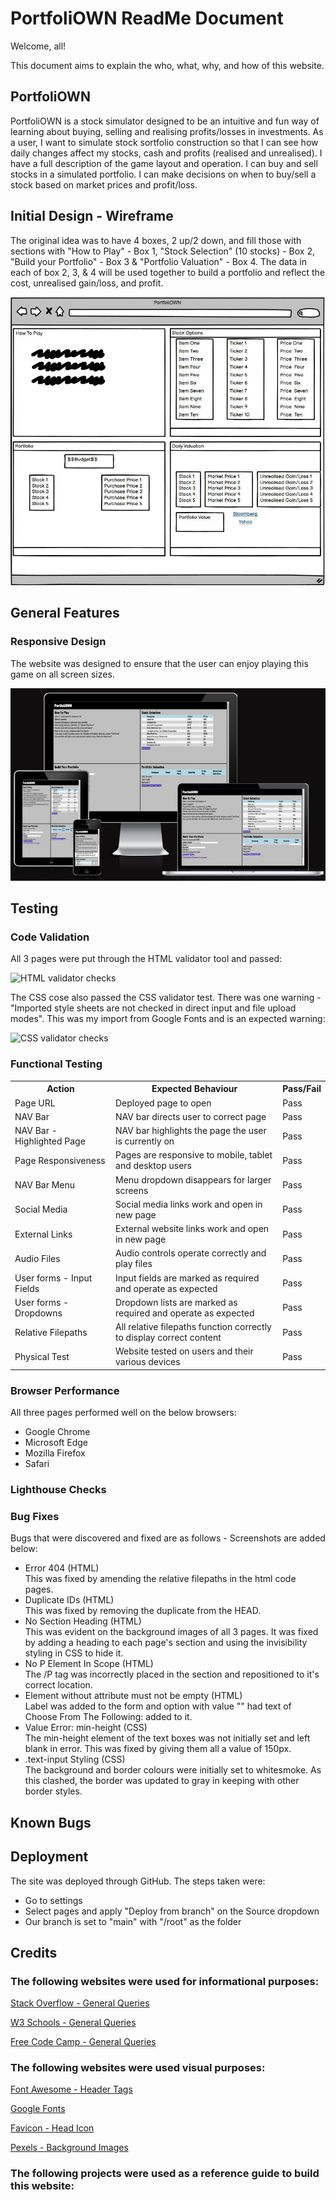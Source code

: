 # PortfoliOWN ReadMe Document

Welcome, all!  

This document aims to explain the who, what, why, and how of this website.


## PortfoliOWN

PortfoliOWN is a stock simulator designed to be an intuitive and fun way of learning about buying, selling and realising profits/losses in investments.
As a user, I want to simulate stock sortfolio construction so that I can see how daily changes affect my stocks, cash and profits (realised and unrealised). I have a full description of the game layout and operation. I can buy and sell stocks in a simulated portfolio. I can make decisions on when to buy/sell a stock based on market prices and profit/loss.

## Initial Design - Wireframe
The original idea was to have 4 boxes, 2 up/2 down, and fill those with sections with "How to Play" - Box 1, "Stock Selection" (10 stocks) - Box 2, "Build your Portfolio" - Box 3 & "Portfolio Valuation" - Box 4.  The data in each of box 2, 3, & 4 will be used together to build a portfolio and reflect the cost, unrealised gain/loss, and profit.

![Wireframe image of the PortfoliOWN webpage and layout](assets/README/WireFrame.JPG)

## General Features

### Responsive Design
The website was designed to ensure that the user can enjoy playing this game on all screen sizes.

![AmIResponsive website image of PortfoliOWN responsiveness](assets/README/AmIResponsive.JPG)


## Testing
### Code Validation
All 3 pages were put through the HTML validator tool and passed:

![HTML validator checks](readme-images/HTML%20Check%20After.JPG)

The CSS cose also passed the CSS validator test.  There was one warning - "Imported style sheets are not checked in direct input and file upload modes".  This was my import from Google Fonts and is an expected warning:

![CSS validator checks](readme-images/CSS%20code%20validation%20-%20After.JPG)

### Functional Testing
<table>
    <tr>
        <th>Action</th>
        <th>Expected Behaviour</th>
        <th>Pass/Fail</th>
    </tr>
    <tr>
        <td>Page URL</td>
        <td>Deployed page to open</td>
        <td>Pass</td>
    </tr>
    <tr>
        <td>NAV Bar</td>
        <td>NAV bar directs user to correct page</td>
        <td>Pass</td>
    </tr>
    <tr>
        <td>NAV Bar - Highlighted Page</td>
        <td>NAV bar highlights the page the user is currently on</td>
        <td>Pass</td>
    </tr>
    <tr>
        <td>Page Responsiveness</td>
        <td>Pages are responsive to mobile, tablet and desktop users</td>
        <td>Pass</td>
    </tr>
    <tr>
        <td>NAV Bar Menu</td>
        <td>Menu dropdown disappears for larger screens</td>
        <td>Pass</td>
    </tr>
    <tr>
        <td>Social Media</td>
        <td>Social media links work and open in new page</td>
        <td>Pass</td>
    </tr>
    <tr>
        <td>External Links</td>
        <td>External website links work and open in new page</td>
        <td>Pass</td>
    </tr>
    <tr>
        <td>Audio Files</td>
        <td>Audio controls operate correctly and play files</td>
        <td>Pass</td>
    </tr>
    <tr>
        <td>User forms - Input Fields</td>
        <td>Input fields are marked as required and operate as expected</td>
        <td>Pass</td>
    </tr>
    <tr>
        <td>User forms - Dropdowns</td>
        <td>Dropdown lists are marked as required and operate as expected</td>
        <td>Pass</td>
    </tr>
    <tr>
        <td>Relative Filepaths</td>
        <td>All relative filepaths function correctly to display correct content</td>
        <td>Pass</td>
    </tr>
    <tr>
        <td>Physical Test</td>
        <td>Website tested on users and their various devices</td>
        <td>Pass</td>
    </tr>
</table>

### Browser Performance
All three pages performed well on the below browsers:
<ul>
    <li>Google Chrome</li>
    <li>Microsoft Edge</li>
    <li>Mozilla Firefox</li>    
    <li>Safari</li>
</ul>


### Lighthouse Checks


### Bug Fixes
Bugs that were discovered and fixed are as follows - Screenshots are added below:
<ul>
    <li>Error 404 (HTML)</li>
    This was fixed by amending the relative filepaths in the html code pages.
    <li>Duplicate IDs (HTML)</li>
    This was fixed by removing the duplicate from the HEAD.
    <li>No Section Heading (HTML)</li>
    This was evident on the background images of all 3 pages.  It was fixed by adding a heading to each page's section and using the invisibility styling in CSS to hide it.
    <li>No P Element In Scope (HTML)</li>
    The /P tag was incorrectly placed in the section and repositioned to it's correct location.
    <li>Element without attribute must not be empty (HTML)</li>
    Label was added to the form and option with value "" had text of Choose From The Following: added to it.
    <li>Value Error: min-height (CSS)</li>
    The min-height element of the text boxes was not initially set and left blank in error.  This was fixed by giving them all a value of 150px.
    <li>.text-input Styling (CSS)</li>
    The background and border colours were initially set to whitesmoke.  As this clashed, the border was updated to gray in keeping with other border styles.
</ul>


## Known Bugs

## Deployment
The site was deployed through GitHub.  The steps taken were:
<ul>
    <li>Go to settings</li>
    <li>Select pages and apply "Deploy from branch" on the Source dropdown</li>
    <li>Our branch is set to "main" with "/root" as the folder</li>
</ul>


## Credits
### The following websites were used for informational purposes:

[Stack Overflow - General Queries](https://stackoverflow.com/)

[W3 Schools - General Queries](https://www.w3schools.com/)

[Free Code Camp - General Queries](https://www.freecodecamp.org/)

### The following websites were used visual purposes:

[Font Awesome - Header Tags](https://fontawesome.com/)

[Google Fonts](https://fonts.google.com/)

[Favicon - Head Icon](https://favicon.io/emoji-favicons/drum/)

[Pexels - Background Images](https://www.pexels.com/search/drumming/)

### The following projects were used as a reference guide to build this website:

